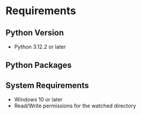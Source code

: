 # Requirements

## Python Version
- Python 3.12.2 or later

## Python Packages


## System Requirements
- Windows 10 or later
- Read/Write permissions for the watched directory